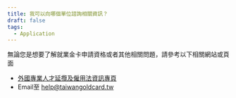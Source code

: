 ```yaml
---
title: 我可以向哪個單位諮詢相關資訊？
draft: false
tags:
  - Application
---
```

無論您是想要了解就業金卡申請資格或者其他相關問題，請參考以下相關網站或頁面

* [外國專業人才延攬及僱用法資訊專頁](https://foreigntalentact.ndc.gov.tw/Default.aspx)
* [](https://foreigntalentact.ndc.gov.tw/Default.aspx)Email至 help@taiwangoldcard.tw

